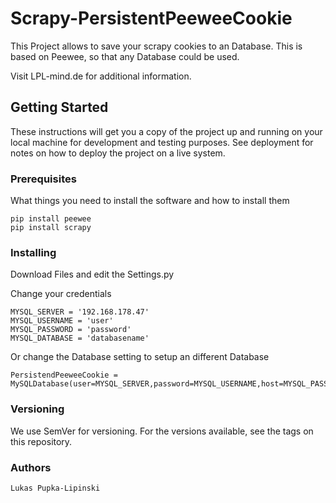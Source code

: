 # Scrapy-PersistentPeeweeCookie

This Project allows to save your scrapy cookies to an Database.
This is based on Peewee, so that any Database could be used.

Visit LPL-mind.de for additional information.

## Getting Started

These instructions will get you a copy of the project up and running on your local machine for development and testing purposes. See deployment for notes on how to deploy the project on a live system.
### Prerequisites

What things you need to install the software and how to install them

```
pip install peewee
pip install scrapy
```

### Installing

Download Files and edit the Settings.py

Change your credentials 
```
MYSQL_SERVER = '192.168.178.47'
MYSQL_USERNAME = 'user'
MYSQL_PASSWORD = 'password'
MYSQL_DATABASE = 'databasename'
```

Or change the Database setting to setup an different Database

```
PersistendPeeweeCookie =  MySQLDatabase(user=MYSQL_SERVER,password=MYSQL_USERNAME,host=MYSQL_PASSWORD,database=MYSQL_DATABASE)
```

### Versioning

We use SemVer for versioning. For the versions available, see the tags on this repository.
### Authors

    Lukas Pupka-Lipinski


